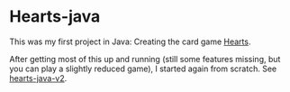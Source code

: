 # Hearts-java

This was my first project in Java: Creating the card game [Hearts](https://en.wikipedia.org/wiki/Hearts_(card_game)).

After getting most of this up and running (still some features missing, but you can play a slightly reduced game), I started again from scratch.
See [hearts-java-v2](https://github.com/kr-matthews/hearts-java-v2).

